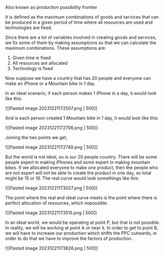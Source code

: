 Also known as production possibility frontier

It is defined as the maximum combinations of goods and services that can be produced in a given period of time where all resources are used and technologies are fixed.

Since there are a lot of variables involved in creating goods and services, we fix some of them by making assumptions so that we can calculate the maximum combinations. These assumptions are:

1. Given time is fixed
2. All resources are allocated
3. Technology is fixed

Now suppose we have a country that has 20 people and everyone can make an iPhone or a Mountain bike in 1 day.

In an ideal scenario, if each person makes 1 iPhone in a day, it would look like this:

![[Pasted image 20231221172507.png | 500]]

And is each person created 1 Mountain bike in 1 day, it would look like this:

![[Pasted image 20231221172706.png | 500]]

Joining the two points we get,

![[Pasted image 20231221172749.png | 500]]

But the world is not ideal, so is our 20 people country. There will be some people expert in making iPhones and some expert in making mountain bikes. If we allocated everyone to make one product, then the people who are not expert will not be able to create the product in one day, so total might be 15 or 16. The real curve would look somethings like this:

![[Pasted image 20231221173027.png | 500]]

The point where the real and ideal curve meets is the point where there is perfect allocation of resources, which impossible.

![[Pasted image 20231221173515.png | 500]]

In an ideal world, we would be operating at point P, but that is not possible. In reality, we will be working at point A or near it. In order to get to point B, we will have to increase our production which shifts the PPC outwards, in order to do that we have to improve the factors of production.

![[Pasted image 20231221173826.png | 500]]

